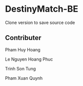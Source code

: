 # DestinyMatch-BE
Clone version to save source code

## Contributer

Pham Huy Hoang

Le Nguyen Hoang Phuc

Trinh Son Tung

Pham Xuan Quynh

